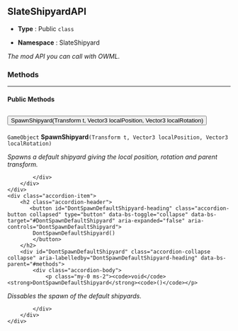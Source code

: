 ## SlateShipyardAPI
* **Type** : Public `class`

* **Namespace** : SlateShipyard

_The mod API you can call with OWML._







### Methods

---


#### Public Methods
<div class="accordion" id="methods">
	<div class="accordion-item">
		<h2 class="accordion-header">
           <button id="SpawnShipyardTransformtVector3localPositionVector3localRotation-heading" class="accordion-button collapsed" type="button" data-bs-toggle="collapse" data-bs-target="#SpawnShipyardTransformtVector3localPositionVector3localRotation" aria-expanded="false" aria-controls="SpawnShipyardTransformtVector3localPositionVector3localRotation">
            SpawnShipyard(Transform t, Vector3 localPosition, Vector3 localRotation)
			</button>
		</h2>
		<div id="SpawnShipyardTransformtVector3localPositionVector3localRotation" class="accordion-collapse collapse" aria-labelledby="SpawnShipyardTransformtVector3localPositionVector3localRotation-heading" data-bs-parent="#methods">
			<div class="accordion-body">
				<p class="my-0 ms-2"><code>GameObject</code> <strong>SpawnShipyard</strong><code>(Transform t, Vector3 localPosition, Vector3 localRotation)</code></p>

<p class="my-0 ms-2"><i>Spawns a default shipyard giving the local position, rotation and parent transform.</i></p>
				
				
			</div>
		</div>
	</div>
	<div class="accordion-item">
		<h2 class="accordion-header">
           <button id="DontSpawnDefaultShipyard-heading" class="accordion-button collapsed" type="button" data-bs-toggle="collapse" data-bs-target="#DontSpawnDefaultShipyard" aria-expanded="false" aria-controls="DontSpawnDefaultShipyard">
            DontSpawnDefaultShipyard()
			</button>
		</h2>
		<div id="DontSpawnDefaultShipyard" class="accordion-collapse collapse" aria-labelledby="DontSpawnDefaultShipyard-heading" data-bs-parent="#methods">
			<div class="accordion-body">
				<p class="my-0 ms-2"><code>void</code> <strong>DontSpawnDefaultShipyard</strong><code>()</code></p>

<p class="my-0 ms-2"><i>Dissables the spawn of the default shipyards.</i></p>
				
				
			</div>
		</div>
	</div>
</div>


